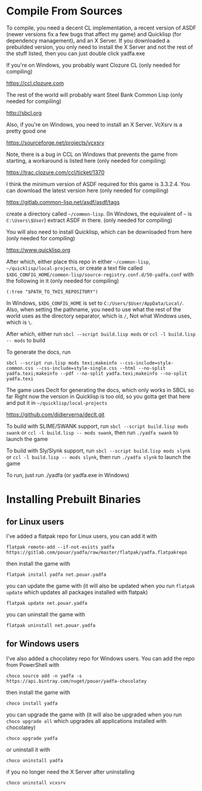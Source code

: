 Compile From Sources
====================

To compile, you need a decent CL implementation, a recent version of ASDF (newer versions fix a few bugs that affect my game) and Quicklisp (for dependency management), and an X Server. If you downloaded a prebuilded version, you only need to install the X Server and not the rest of the stuff listed, then you can just double click yadfa.exe

If you're on Windows, you probably want Clozure CL (only needed for compiling)

https://ccl.clozure.com

The rest of the world will probably want Steel Bank Common Lisp (only needed for compiling)

http://sbcl.org

Also, if you're on Windows, you need to install an X Server. VcXsrv is a pretty good one

https://sourceforge.net/projects/vcxsrv

Note, there is a bug in CCL on Windows that prevents the game from starting, a workaround is listed here (only needed for compiling)

https://trac.clozure.com/ccl/ticket/1370

I think the minimum version of ASDF required for this game is 3.3.2.4. You can download the latest version here (only needed for compiling)

https://gitlab.common-lisp.net/asdf/asdf/tags

create a directory called `~/common-lisp`. (In Windows, the equivalent of `~` is `C:\Users\$User`) extract ASDF in there. (only needed for compiling)

You will also need to install Quicklisp, which can be downloaded from here (only needed for compiling)

https://www.quicklisp.org

After which, either place this repo in either `~/common-lisp`, `~/quicklisp/local-projects`, or create a text file called `$XDG_CONFIG_HOME/common-lisp/source-registry.conf.d/50-yadfa.conf` with the following in it (only needed for compiling)

```
(:tree "$PATH_TO_THIS_REPOSITORY")
```

In Windows, `$XDG_CONFIG_HOME` is set to `C:/Users/$User/AppData/Local/`. Also, when setting the pathname, you need to use what the rest of the world uses as the directory separator, which is `/`, Not what Windows uses, which is `\`.

After which, either run `sbcl --script build.lisp mods` or `ccl -l build.lisp -- mods` to build

To generate the docs, run
```
sbcl --script run.lisp mods texi;makeinfo --css-include=style-common.css --css-include=style-single.css --html --no-split yadfa.texi;makeinfo --pdf --no-split yadfa.texi;makeinfo --no-split yadfa.texi
```
The game uses Declt for generating the docs, which only works in SBCL so far Right now the version in Quicklisp is too old, so you gotta get that here and put it in `~/quicklisp/local-projects`

https://github.com/didierverna/declt.git

To build with SLIME/SWANK support, run `sbcl --script build.lisp mods swank` or `ccl -l build.lisp -- mods swank`, then run `./yadfa swank` to launch the game

To build with Sly/Slynk support, run `sbcl --script build.lisp mods slynk` or `ccl -l build.lisp -- mods slynk`, then run `./yadfa slynk` to launch the game

To run, just run ./yadfa (or yadfa.exe in Windows)

Installing Prebuilt Binaries
============================

for Linux users
--------------------------


I've added a flatpak repo for Linux users, you can add it with

```
flatpak remote-add --if-not-exists yadfa https://gitlab.com/pouar/yadfa/raw/master/flatpak/yadfa.flatpakrepo
```

then install the game with

```
flatpak install yadfa net.pouar.yadfa
```

you can update the game with (it will also be updated when you run `flatpak update` which updates all packages installed with flatpak)

```
flatpak update net.pouar.yadfa
```

you can uninstall the game with 

```
flatpak uninstall net.pouar.yadfa
```

for Windows users
--------------------------

I've also added a chocolatey repo for Windows users. You can add the repo from PowerShell with

```
choco source add -n yadfa -s https://api.bintray.com/nuget/pouar/yadfa-chocolatey
```

then install the game with

```
choco install yadfa
```

you can upgrade the game with (it will also be upgraded when you run `choco upgrade all` which upgrades all applications installed with chocolatey)

```
choco upgrade yadfa
```
or uninstall it with

```
choco uninstall yadfa
```

if you no longer need the X Server after uninstalling

```
choco uninstall vcxsrv
```
